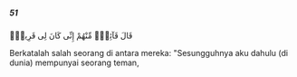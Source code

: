 ##### 51

<span class="ayah">قَالَ قَآئِلٌۭ مِّنْهُمْ إِنِّى كَانَ لِى قَرِينٌۭ</span>

<span class="ayah_translation">Berkatalah salah seorang di antara mereka: "Sesungguhnya aku dahulu (di dunia) mempunyai seorang teman,</span>
